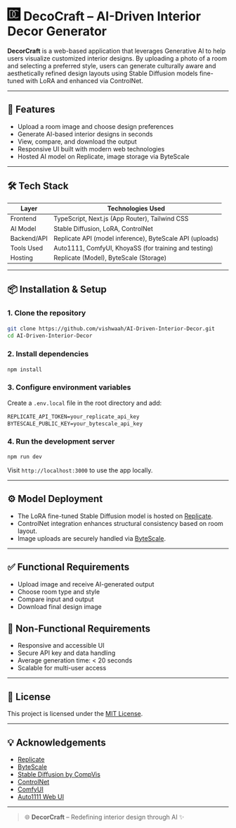 <h1 align="left">
  <img src="public/DC_icon.png" alt="DecorCraft Logo" width="30" /> DecoCraft – AI-Driven Interior Decor Generator
</h1>

 

**DecorCraft** is a web-based application that leverages Generative AI to help users visualize customized interior designs. By uploading a photo of a room and selecting a preferred style, users can generate culturally aware and aesthetically refined design layouts using Stable Diffusion models fine-tuned with LoRA and enhanced via ControlNet.

---

## 🚀 Features

- Upload a room image and choose design preferences
- Generate AI-based interior designs in seconds
- View, compare, and download the output
- Responsive UI built with modern web technologies
- Hosted AI model on Replicate, image storage via ByteScale

---

## 🛠️ Tech Stack

| Layer        | Technologies Used                                          |
|--------------|------------------------------------------------------------|
| Frontend     | TypeScript, Next.js (App Router), Tailwind CSS             |
| AI Model     | Stable Diffusion, LoRA, ControlNet                         |
| Backend/API  | Replicate API (model inference), ByteScale API (uploads)  |
| Tools Used   | Auto1111, ComfyUI, KhoyaSS (for training and testing)      |
| Hosting      | Replicate (Model), ByteScale (Storage) |

---


## 📦 Installation & Setup

### 1. Clone the repository

```bash
git clone https://github.com/vishwaah/AI-Driven-Interior-Decor.git
cd AI-Driven-Interior-Decor
```

### 2. Install dependencies

```bash
npm install
```

### 3. Configure environment variables

Create a `.env.local` file in the root directory and add:

```env
REPLICATE_API_TOKEN=your_replicate_api_key
BYTESCALE_PUBLIC_KEY=your_bytescale_api_key
```

### 4. Run the development server

```bash
npm run dev
```

Visit `http://localhost:3000` to use the app locally.

---

## ⚙️ Model Deployment

- The LoRA fine-tuned Stable Diffusion model is hosted on [Replicate](https://replicate.com/).
- ControlNet integration enhances structural consistency based on room layout.
- Image uploads are securely handled via [ByteScale](https://www.bytescale.com/).

---

## ✅ Functional Requirements

- Upload image and receive AI-generated output
- Choose room type and style
- Compare input and output
- Download final design image

## 🔐 Non-Functional Requirements

- Responsive and accessible UI
- Secure API key and data handling
- Average generation time: < 20 seconds
- Scalable for multi-user access

---

## 📃 License

This project is licensed under the [MIT License](LICENSE).

---

## 💡 Acknowledgements

- [Replicate](https://replicate.com/)
- [ByteScale](https://www.bytescale.com/)
- [Stable Diffusion by CompVis](https://github.com/CompVis/stable-diffusion)
- [ControlNet](https://github.com/lllyasviel/ControlNet)
- [ComfyUI](https://github.com/comfyanonymous/ComfyUI)
- [Auto1111 Web UI](https://github.com/AUTOMATIC1111/stable-diffusion-webui)

---

> 🌐 **DecorCraft** – Redefining interior design through AI ✨
